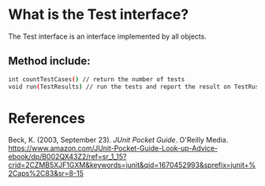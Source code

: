 # What is the Test interface? 

The Test interface is an interface implemented by all objects. 


## Method include: 
```bash  
int countTestCases() // return the number of tests 
void run(TestResults) // run the tests and report the result on TestRusults 
```



# References 
Beck, K. (2003, September 23). *JUnit Pocket Guide*. O'Reilly Media. <https://www.amazon.com/JUnit-Pocket-Guide-Look-up-Advice-ebook/dp/B002QX43Z2/ref=sr_1_15?crid=2CZMB5XJF1GXM&keywords=junit&qid=1670452993&sprefix=junit+%2Caps%2C83&sr=8-15> 

